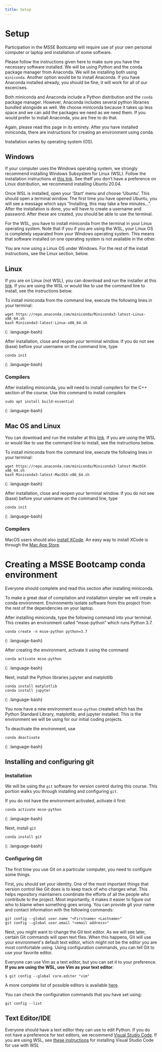 ```yaml
---
title: Setup
---
```


# Setup
Participation in the MSSE Bootcamp will require use of your own personal computer or laptop and installation of some software.

Please follow the instructions given here to make sure you have the necessary software installed. We will be using Python and the conda package manager from Anaconda. We will be installing both using `miniconda`. Another option would be to install Anaconda. If you have Anaconda installed already, you should be fine, it will work for all of our excercises.

Both miniconda and Anaconda include a Python distribution and the `conda` package manager. However, Anaconda includes several python libraries bundled alongside as well. We choose miniconda because it takes up less space and we can add the packages we need as we need them. If you would prefer to install Anaconda, you are free to do that.

Again, please read this page in its entirety. After you have installed miniconda, there are instructions for creating an environment using conda. 

Installation varies by operating system (OS).

## Windows
If your computer uses the Windows operating system, we strongly recommend installing Windows Subsystem for Linux (WSL). Follow the installation instructions at [this link](https://docs.microsoft.com/en-us/windows/wsl/install-win10). See theIf you don’t have a preference on Linux distribution, we recommend installing Ubuntu 20.04. 

Once WSL is installed, open your ‘Start’ menu and choose ‘Ubuntu’. This should open a terminal window. The first time you have opened Ubuntu, you will see a message which says “Installing, this may take a few minutes…”. After the installation is done, you will have to create a username and password. After these are created, you should be able to use the terminal.

For the WSL, you have to install miniconda from the terminal in your Linux operating system. Note that if you if you are using the WSL, your Linux OS is completely separated from your Windows operating system. This means that software installed on one operating system is not available in the other.

You are now using a Linux OS under Windows. For the rest of the install instructions, see the Linux section, below.

## Linux

If you are on Linux (not WSL), you can download and run the installer at this [link](https://docs.conda.io/en/latest/miniconda.html). If you are using the WSL or would like to use the command line to install, see the instructions below.

To install miniconda from the command line, execute the following lines in your terminal:  

~~~
wget https://repo.anaconda.com/miniconda/Miniconda3-latest-Linux-x86_64.sh
bash Miniconda3-latest-Linux-x86_64.sh
~~~
{: .language-bash}

After installation, close and reopen your terminal window. If you do not see (base) before your username on the command line, type

~~~
conda init
~~~
{: .language-bash}

### Compilers
After installing miniconda, you will need to install compilers for the C++ section of the course. Use this command to install compilers
~~~
sudo apt install build-essential
~~~
{: .language-bash}

## Mac OS and Linux

You can download and run the installer at this [link](https://docs.conda.io/en/latest/miniconda.html). If you are using the WSL or would like to use the command line to install, see the instructions below.

To install miniconda from the command line, execute the following lines in your terminal:  

~~~
wget https://repo.anaconda.com/miniconda/Miniconda3-latest-MacOSX-x86_64.sh
bash Miniconda3-latest-MacOSX-x86_64.sh
~~~
{: .language-bash}

After installation, close and reopen your terminal window. If you do not see (base) before your username on the command line, type

~~~
conda init
~~~
{: .language-bash}

### Compilers
MacOS users should also [install XCode](https://developer.apple.com/xcode/). An easy way to install XCode is through the [Mac App Store](https://apps.apple.com/us/app/xcode/id497799835?mt=12).


# Creating a MSSE Bootcamp conda environment
Everyone should complete and read this section after installing miniconda.

To make a great deal of compilation and installation simpler we will create a conda environment. Environments isolate software from this project from the rest of the dependencies on your laptop.

After installing miniconda, type the following command into your terminal. This creates an environment called “msse-python” which runs Python 3.7.


~~~
conda create -n msse-python python=3.7
~~~
{: .language-bash}

After creating the environment, activate it using the command

~~~
conda activate msse-python
~~~
{: .language-bash}

Next, install the Python libraries jupyter and matplotlib

~~~
conda install matplotlib
conda install jupyter
~~~
{: .language-bash}

You now have a new environment `msse-python` created which has the Python Standard Library, matplotlib, and jupyter installed. This is the environment we will be using for our initial coding projects.

To deactivate the environment, use

~~~
conda deactivate
~~~
{: .language-bash}


## Installing and configuring git <a name="git_configuration"></a>

### Installation
We will be using the `git` software for version control during this course. This portion walks you through installing and configuring `git`.

If you do not have the environment activated, activate it first:

~~~
conda activate msse-python
~~~
{: .language-bash}

Next, install `git`

~~~
conda install git
~~~
{: .language-bash}

### Configuring Git

The first time you use Git on a particular computer, you need to configure some things.

First, you should set your identity.
One of the most important things that version control like Git does is to keep track of who changes what.
This helps repository maintainers coordinate the efforts of all the people who contribute to the project.
Most importantly, it makes it easier to figure out who to blame when something goes wrong.
You can provide git your name and contact information with the following commands:

~~~
git config --global user.name "<Firstname> <Lastname>"
git config --global user.email "<email address>"
~~~

Next, you might want to change the Git text editor.
As we will see later, certain Git commands will open text files.
When this happens, Git will use your environment's default text editor, which might not be the editor you are most comfortable using.
Using configuration commands, you can tell Git to use your favorite editor.

Everyone can use Vim as a text editor, but you can set it to your preference. **If you are using the WSL, use Vim as your text editor**:

~~~
$ git config --global core.editor "vim"
~~~

A more complete list of possible editors is available [here](http://swcarpentry.github.io/git-novice/02-setup/index.html).

You can check the configuration commands that you have set using:

~~~
git config --list
~~~

## Text Editor/IDE
Everyone should have a text editor they can use to edit Python. If you do not have a preference for text editors, we recommend [Visual Studio Code](https://code.visualstudio.com/). If you are using WSL, see [these instructions](https://code.visualstudio.com/docs/remote/wsl) for installing Visual Studio Code for use with WSL





